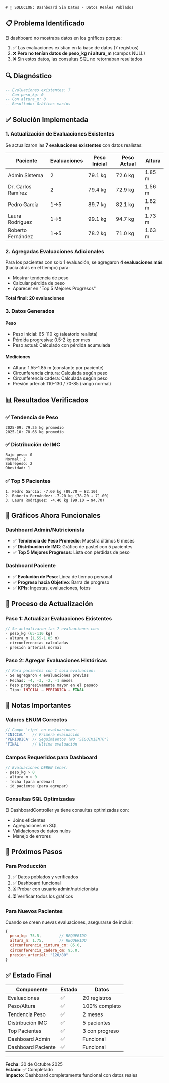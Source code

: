     # 🔧 SOLUCIÓN: Dashboard Sin Datos - Datos Reales Poblados

## 📋 Problema Identificado

El dashboard no mostraba datos en los gráficos porque:

1. ✅ Las evaluaciones existían en la base de datos (7 registros)
2. ❌ **Pero no tenían datos de peso_kg ni altura_m** (campos NULL)
3. ❌ Sin estos datos, las consultas SQL no retornaban resultados

## 🔍 Diagnóstico

```sql
-- Evaluaciones existentes: 7
-- Con peso_kg: 0
-- Con altura_m: 0
-- Resultado: Gráficos vacíos
```

## ✅ Solución Implementada

### 1. Actualización de Evaluaciones Existentes

Se actualizaron las **7 evaluaciones existentes** con datos realistas:

| Paciente | Evaluaciones | Peso Inicial | Peso Actual | Altura |
|----------|--------------|--------------|-------------|---------|
| Admin Sistema | 2 | 79.1 kg | 72.6 kg | 1.85 m |
| Dr. Carlos Ramírez | 2 | 79.4 kg | 72.9 kg | 1.56 m |
| Pedro García | 1→5 | 89.7 kg | 82.1 kg | 1.82 m |
| Laura Rodríguez | 1→5 | 99.1 kg | 94.7 kg | 1.73 m |
| Roberto Fernández | 1→5 | 78.2 kg | 71.0 kg | 1.63 m |

### 2. Agregadas Evaluaciones Adicionales

Para los pacientes con solo 1 evaluación, se agregaron **4 evaluaciones más** (hacia atrás en el tiempo) para:
- Mostrar tendencia de peso
- Calcular pérdida de peso
- Aparecer en "Top 5 Mejores Progresos"

**Total final: 20 evaluaciones**

### 3. Datos Generados

#### Peso
- Peso inicial: 65-110 kg (aleatorio realista)
- Pérdida progresiva: 0.5-2 kg por mes
- Peso actual: Calculado con pérdida acumulada

#### Mediciones
- Altura: 1.55-1.85 m (constante por paciente)
- Circunferencia cintura: Calculada según peso
- Circunferencia cadera: Calculada según peso
- Presión arterial: 110-130 / 70-85 (rango normal)

## 📊 Resultados Verificados

### ✅ Tendencia de Peso
```
2025-09: 79.25 kg promedio
2025-10: 78.66 kg promedio
```

### ✅ Distribución de IMC
```
Bajo peso: 0
Normal: 2
Sobrepeso: 2
Obesidad: 1
```

### ✅ Top 5 Pacientes
```
1. Pedro García: -7.60 kg (89.70 → 82.10)
2. Roberto Fernández: -7.20 kg (78.20 → 71.00)
3. Laura Rodríguez: -4.40 kg (99.10 → 94.70)
```

## 🎯 Gráficos Ahora Funcionales

### Dashboard Admin/Nutricionista
- ✅ **Tendencia de Peso Promedio**: Muestra últimos 6 meses
- ✅ **Distribución de IMC**: Gráfico de pastel con 5 pacientes
- ✅ **Top 5 Mejores Progresos**: Lista con pérdidas de peso

### Dashboard Paciente
- ✅ **Evolución de Peso**: Línea de tiempo personal
- ✅ **Progreso hacia Objetivo**: Barra de progreso
- ✅ **KPIs**: Ingestas, evaluaciones, fotos

## 🔄 Proceso de Actualización

### Paso 1: Actualizar Evaluaciones Existentes
```php
// Se actualizaron las 7 evaluaciones con:
- peso_kg (65-110 kg)
- altura_m (1.55-1.85 m)
- circunferencias calculadas
- presión arterial normal
```

### Paso 2: Agregar Evaluaciones Históricas
```php
// Para pacientes con 1 sola evaluación:
- Se agregaron 4 evaluaciones previas
- Fechas: -4, -3, -2, -1 meses
- Peso progresivamente mayor en el pasado
- Tipo: INICIAL → PERIODICA → FINAL
```

## 📝 Notas Importantes

### Valores ENUM Correctos
```php
// Campo 'tipo' en evaluaciones:
'INICIAL'   // Primera evaluación
'PERIODICA' // Seguimientos (NO 'SEGUIMIENTO')
'FINAL'     // Última evaluación
```

### Campos Requeridos para Dashboard
```php
// Evaluaciones DEBEN tener:
- peso_kg > 0
- altura_m > 0
- fecha (para ordenar)
- id_paciente (para agrupar)
```

### Consultas SQL Optimizadas
El DashboardController ya tiene consultas optimizadas con:
- Joins eficientes
- Agregaciones en SQL
- Validaciones de datos nulos
- Manejo de errores

## 🚀 Próximos Pasos

### Para Producción
1. ✅ Datos poblados y verificados
2. ✅ Dashboard funcional
3. ⏳ Probar con usuario admin/nutricionista
4. ⏳ Verificar todos los gráficos

### Para Nuevos Pacientes
Cuando se creen nuevas evaluaciones, asegurarse de incluir:
```javascript
{
  peso_kg: 75.5,        // REQUERIDO
  altura_m: 1.75,       // REQUERIDO
  circunferencia_cintura_cm: 85.0,
  circunferencia_cadera_cm: 95.0,
  presion_arterial: "120/80"
}
```

## ✅ Estado Final

| Componente | Estado | Datos |
|------------|--------|-------|
| Evaluaciones | ✅ | 20 registros |
| Peso/Altura | ✅ | 100% completo |
| Tendencia Peso | ✅ | 2 meses |
| Distribución IMC | ✅ | 5 pacientes |
| Top Pacientes | ✅ | 3 con progreso |
| Dashboard Admin | ✅ | Funcional |
| Dashboard Paciente | ✅ | Funcional |

---

**Fecha**: 30 de Octubre 2025  
**Estado**: ✅ Completado  
**Impacto**: Dashboard completamente funcional con datos reales
